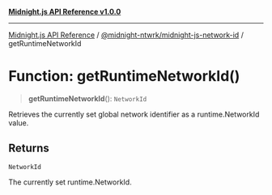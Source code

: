 [**Midnight.js API Reference v1.0.0**](../../../README.md)

***

[Midnight.js API Reference](../../../packages.md) / [@midnight-ntwrk/midnight-js-network-id](../README.md) / getRuntimeNetworkId

# Function: getRuntimeNetworkId()

> **getRuntimeNetworkId**(): `NetworkId`

Retrieves the currently set global network identifier as a runtime.NetworkId value.

## Returns

`NetworkId`

The currently set runtime.NetworkId.
